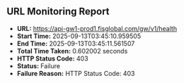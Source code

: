 ## URL Monitoring Report

- **URL:** https://api-gw1-prod1.fisglobal.com/gw/v1/health
- **Start Time:** 2025-09-13T03:45:10.959505
- **End Time:** 2025-09-13T03:45:11.561507
- **Total Time Taken:** 0.602002 seconds
- **HTTP Status Code:** 403
- **Status:** Failure
- **Failure Reason:** HTTP Status Code: 403
